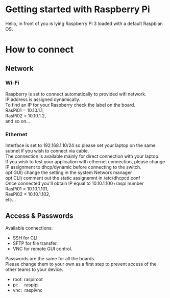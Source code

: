 # Getting started with Raspberry Pi
Hello, in front of you is lying Raspberry Pi 3 loaded with a default Raspbian OS.

# How to connect
## Network
### Wi-Fi
Raspberry is set to connect automatically to provided wifi network. <BR>
IP address is assigned dynamically.<BR>
To find an IP for your Raspberry check the label on the board.<BR>
RasPi01 = 10.10.1.1,<BR>
RasPi02 = 10.10.1.2,<BR>
and so on...<BR>
### Ethernet
Interface is set to 192.168.1.10/24 so please set your laptop on the same subnet if you wish to connect via cable.<BR>
The connection is available mainly for direct connection with your laptop.<BR>
If you wish to test your application with ethernet connection, please change IP assignment to dhcp/dynamic before connecting to the switch.<BR>
  opt GUI) change the setting in the system Network manager<BR>
  opt CLI) comment out the static assignemnt in /etc/dhcpcd.conf<BR>
Once connected you'll obtain IP equal to 10.10.1.100+raspi number<BR>
RasPi01 = 10.10.1.101,<BR>
RasPi02 = 10.10.1.102,<BR>
etc...

## Access & Passwords
Available connections:
 * SSH for CLI.
 * SFTP for file transfer.
 * VNC for remote GUI control.

Passwords are the same for all the boards.<BR>
Please change them to your own as a first step to prevent access of the other teams to your device.

 * root:&nbsp;raspiroot
 * pi:&nbsp;&nbsp;&nbsp;&nbsp;&nbsp;raspipi
 * vnc:&nbsp;&nbsp;raspivnc
